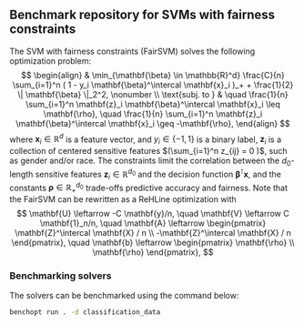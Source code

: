 ## Benchmark repository for SVMs with fairness constraints

The SVM with fairness constraints (FairSVM) solves the following optimization problem:
$$
\begin{align}
  & \min_{\mathbf{\beta} \in \mathbb{R}^d} \frac{C}{n} \sum_{i=1}^n ( 1 - y_i \mathbf{\beta}^\intercal \mathbf{x}_i )_+ + \frac{1}{2} \| \mathbf{\beta} \|_2^2, \nonumber \\
  \text{subj. to } & \quad \frac{1}{n} \sum_{i=1}^n \mathbf{z}_i \mathbf{\beta}^\intercal \mathbf{x}_i \leq \mathbf{\rho}, \quad \frac{1}{n} \sum_{i=1}^n \mathbf{z}_i \mathbf{\beta}^\intercal \mathbf{x}_i \geq -\mathbf{\rho},
\end{align}
$$
where $\mathbf{x}_i \in \mathbb{R}^d$ is a feature vector, and $y_i \in \{-1, 1\}$ is a binary label, $\mathbf{z}_i$ is a collection of centered sensitive features $(\sum_{i=1}^n z_{ij} = 0 )$, such as gender and/or race. The constraints limit the correlation between the $d_0$-length sensitive features $\mathbf{z}_i \in \mathbb{R}^{d_0}$ and the decision function $\mathbf{\beta}^\intercal \mathbf{x}$, and the constants $\mathbf{\rho} \in \mathbb{R}_+^{d_0}$ trade-offs predictive accuracy and fairness. Note that the FairSVM can be rewritten as a ReHLine optimization with
$$ \mathbf{U} \leftarrow -C \mathbf{y}/n, \quad
\mathbf{V} \leftarrow C \mathbf{1}_n/n, \quad
\mathbf{A} \leftarrow
\begin{pmatrix}
  \mathbf{Z}^\intercal \mathbf{X} / n \\
  -\mathbf{Z}^\intercal \mathbf{X} / n
  \end{pmatrix}, \quad
\mathbf{b} \leftarrow
\begin{pmatrix}
  \mathbf{\rho} \\
  \mathbf{\rho}
  \end{pmatrix},
$$
### Benchmarking solvers

The solvers can be benchmarked using the command below:

```bash
benchopt run . -d classification_data
```
